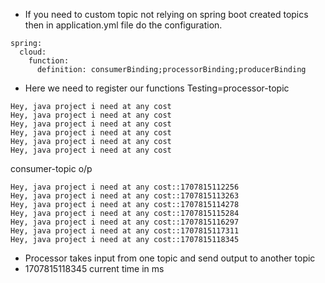 - If you need to custom topic not relying on spring boot created topics then in application.yml file
do the configuration.

````
spring:
  cloud:
    function:
      definition: consumerBinding;processorBinding;producerBinding
````
- Here we need to register our functions
Testing=processor-topic
````
Hey, java project i need at any cost
Hey, java project i need at any cost
Hey, java project i need at any cost
Hey, java project i need at any cost
Hey, java project i need at any cost
Hey, java project i need at any cost
````
consumer-topic o/p
````
Hey, java project i need at any cost::1707815112256
Hey, java project i need at any cost::1707815113263
Hey, java project i need at any cost::1707815114278
Hey, java project i need at any cost::1707815115284
Hey, java project i need at any cost::1707815116297
Hey, java project i need at any cost::1707815117311
Hey, java project i need at any cost::1707815118345
````

- Processor takes input from one topic and send output to another topic
- 1707815118345 current time in ms